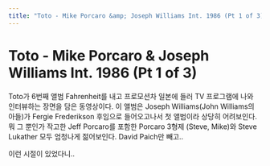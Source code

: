 ```yaml
---
title: "Toto - Mike Porcaro &amp; Joseph Williams Int. 1986 (Pt 1 of 3)"
---
```

# Toto - Mike Porcaro &amp; Joseph Williams Int. 1986 (Pt 1 of 3)

Toto가 6번째 앨범 Fahrenheit를 내고 프로모션차 일본에 들러 TV 프로그램에 나와 인터뷰하는 장면을 담은 동영상이다. 이 앨범은 Joseph Williams(John Williams의 아들)가 Fergie Frederikson 후임으로 들어오고나서 첫 앨범이라 상당히 어려보인다. 뭐 그 뿐인가 작고한 Jeff Porcaro를 포함한 Porcaro 3형제 (Steve, Mike)와 Steve Lukather 모두 엄청나게 젊어보인다. David Paich만 빼고..

이런 시절이 있었다니..



